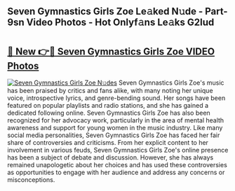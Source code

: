 ## Seven Gymnastics Girls Zoe Le𝚊ked N𝚞de - Part-9sn Video Photos - Hot Onlyf𝚊ns Le𝚊ks G2Iud

# <h2><a href="http://ab62353.deff.icu/?id=Seven+Gymnastics+Girls+Zoe">🔗 New 👉🔴 Seven Gymnastics Girls Zoe VIDEO Photos</a></h2>

[![Seven Gymnastics Girls Zoe N𝚞des](https://i.imgur.com/rIISA9y.gif)](http://ab62353.deff.icu/?id=Seven+Gymnastics+Girls+Zoe)
Seven Gymnastics Girls Zoe's music has been praised by critics and fans alike, with many noting her unique voice, introspective lyrics, and genre-bending sound. Her songs have been featured on popular playlists and radio stations, and she has gained a dedicated following online. Seven Gymnastics Girls Zoe has also been recognized for her advocacy work, particularly in the area of mental health awareness and support for young women in the music industry. Like many social media personalities, Seven Gymnastics Girls Zoe has faced her fair share of controversies and criticisms. From her explicit content to her involvement in various feuds, Seven Gymnastics Girls Zoe's online presence has been a subject of debate and discussion. However, she has always remained unapologetic about her choices and has used these controversies as opportunities to engage with her audience and address any concerns or misconceptions.
